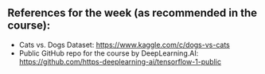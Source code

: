 ## References for the week (as recommended in the course):
* Cats vs. Dogs Dataset: https://www.kaggle.com/c/dogs-vs-cats
* Public GitHub repo for the course by DeepLearning.AI: https://github.com/https-deeplearning-ai/tensorflow-1-public

